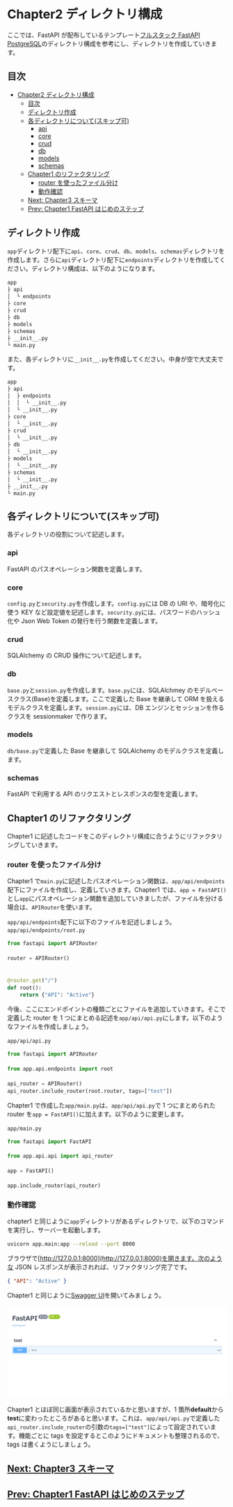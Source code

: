 # Chapter2 ディレクトリ構成

ここでは、FastAPI が配布しているテンプレート[フルスタック FastAPI PostgreSQL](https://github.com/tiangolo/full-stack-fastapi-postgresql)のディレクトリ構成を参考にし、ディレクトリを作成していきます。

## 目次

- [Chapter2 ディレクトリ構成](#chapter2-ディレクトリ構成)
  - [目次](#目次)
  - [ディレクトリ作成](#ディレクトリ作成)
  - [各ディレクトリについて(スキップ可)](#各ディレクトリについてスキップ可)
    - [api](#api)
    - [core](#core)
    - [crud](#crud)
    - [db](#db)
    - [models](#models)
    - [schemas](#schemas)
  - [Chapter1 のリファクタリング](#chapter1-のリファクタリング)
    - [router を使ったファイル分け](#router-を使ったファイル分け)
    - [動作確認](#動作確認)
  - [Next: Chapter3 スキーマ](#next-chapter3-スキーマ)
  - [Prev: Chapter1 FastAPI はじめのステップ](#prev-chapter1-fastapi-はじめのステップ)

## ディレクトリ作成

`app`ディレクトリ配下に`api`、`core`、`crud`、`db`、`models`、`schemas`ディレクトリを作成します。さらに`api`ディレクトリ配下に`endpoints`ディレクトリを作成してください。ディレクトリ構成は、以下のようになります。

```
app
├ api
│  └ endpoints
├ core
├ crud
├ db
├ models
├ schemas
├ __init__.py
└ main.py
```

また、各ディレクトリに`__init__.py`を作成してください。中身が空で大丈夫です。

```
app
├ api
│  ├ endpoints
│  │  └ __init__.py
│  └ __init__.py
├ core
│  └ __init__.py
├ crud
│  └ __init__.py
├ db
│  └ __init__.py
├ models
│  └ __init__.py
├ schemas
│  └ __init__.py
├ __init__.py
└ main.py
```

## 各ディレクトリについて(スキップ可)

各ディレクトリの役割について記述します。

### api

FastAPI のパスオペレーション関数を定義します。

### core

`config.py`と`security.py`を作成します。`config.py`には DB の URI や、暗号化に使う KEY など設定値を記述します。`security.py`には、パスワードのハッシュ化や Json Web Token の発行を行う関数を定義します。

### crud

SQLAlchemy の CRUD 操作について記述します。

### db

`base.py`と`session.py`を作成します。`base.py`には、SQLAlchmey のモデルベースクラス(Base)を定義します。ここで定義した Base を継承して ORM を扱えるモデルクラスを定義します。`session.py`には、DB エンジンとセッションを作るクラスを sessionmaker で作ります。

### models

`db/base.py`で定義した Base を継承して SQLAlchemy のモデルクラスを定義します。

### schemas

FastAPI で利用する API のリクエストとレスポンスの型を定義します。

## Chapter1 のリファクタリング

Chapter1 に記述したコードをこのディレクトリ構成に合うようにリファクタリングしていきます。

### router を使ったファイル分け

Chapter1 で`main.py`に記述したパスオペレーション関数は、`app/api/endpoints`配下にファイルを作成し、定義していきます。Chapter1 では、`app = FastAPI()`とし`app`にパスオペレーション関数を追加していきましたが、ファイルを分ける場合は、`APIRouter`を使います。

`app/api/endpoints`配下に以下のファイルを記述しましょう。
`app/api/endpoints/root.py`

```python
from fastapi import APIRouter

router = APIRouter()


@router.get("/")
def root():
    return {"API": "Active"}
```

今後、ここにエンドポイントの種類ごとにファイルを追加していきます。そこで定義した router を 1 つにまとめる記述を`app/api/api.py`にします。以下のようなファイルを作成しましょう。

`app/api/api.py`

```python
from fastapi import APIRouter

from app.api.endpoints import root

api_router = APIRouter()
api_router.include_router(root.router, tags=["test"])
```

Chapter1 で作成した`app/main.py`は、`app/api/api.py`で 1 つにまとめられた router を`app = FastAPI()`に加えます。以下のように変更します。

`app/main.py`

```python
from fastapi import FastAPI

from app.api.api import api_router

app = FastAPI()

app.include_router(api_router)
```

### 動作確認

chapter1 と同じように`app`ディレクトリがあるディレクトリで、以下のコマンドを実行し、サーバーを起動します。

```bash
uvicorn app.main:app --reload --port 8000
```

ブラウザで[http://127.0.0.1:8000](http://127.0.0.1:8000)を開きます。次のような JSON レスポンスが表示されれば、リファクタリング完了です。

```json
{ "API": "Active" }
```

Chapter1 と同じように[Swagger UI](http://127.0.0.1:8000/docs)を開いてみましょう。

![SwaggerUI](..\images\ch2_swagger_ui.png)

Chapter1 とほぼ同じ画面が表示されているかと思いますが、1 箇所**default**から**test**に変わったところがあると思います。これは、`app/api/api.py`で定義した`api_router.include_router`の引数の`tags=["test"]`によって設定されています。機能ごとに tags を設定するとこのようにドキュメントも整理されるので、tags は書くようにしましょう。

## [Next: Chapter3 スキーマ](../chapters/chapter3.md)

## [Prev: Chapter1 FastAPI はじめのステップ](../chapters/chapter1.md)
